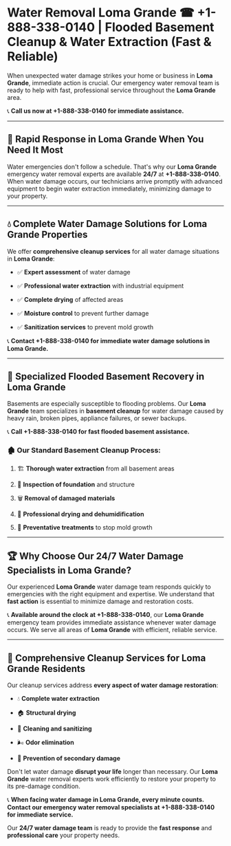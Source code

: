 # Water Removal Loma Grande ☎ +1-888-338-0140 | Flooded Basement Cleanup & Water Extraction (Fast & Reliable)

When unexpected water damage strikes your home or business in **Loma Grande**, immediate action is crucial. Our emergency water removal team is ready to help with fast, professional service throughout the **Loma Grande** area. 

📞 **Call us now at +1-888-338-0140 for immediate assistance.**
---
## 🚀 Rapid Response in Loma Grande When You Need It Most
Water emergencies don't follow a schedule. That's why our **Loma Grande** emergency water removal experts are available **24/7** at **+1-888-338-0140**. When water damage occurs, our technicians arrive promptly with advanced equipment to begin water extraction immediately, minimizing damage to your property.
---
## 💧 Complete Water Damage Solutions for Loma Grande Properties
We offer **comprehensive cleanup services** for all water damage situations in **Loma Grande**:
- ✅ **Expert assessment** of water damage  
- ✅ **Professional water extraction** with industrial equipment  
- ✅ **Complete drying** of affected areas  
- ✅ **Moisture control** to prevent further damage  
- ✅ **Sanitization services** to prevent mold growth  
📞 **Contact +1-888-338-0140 for immediate water damage solutions in Loma Grande.**
---
## 🌊 Specialized Flooded Basement Recovery in Loma Grande
Basements are especially susceptible to flooding problems. Our **Loma Grande** team specializes in **basement cleanup** for water damage caused by heavy rain, broken pipes, appliance failures, or sewer backups. 
📞 **Call +1-888-338-0140 for fast flooded basement assistance.**
### 🏚️ Our Standard Basement Cleanup Process:
1. 🏗️ **Thorough water extraction** from all basement areas  
2. 🔎 **Inspection of foundation** and structure  
3. 🗑️ **Removal of damaged materials**  
4. 💨 **Professional drying and dehumidification**  
5. 🚫 **Preventative treatments** to stop mold growth  
---
## 🏆 Why Choose Our 24/7 Water Damage Specialists in Loma Grande?
Our experienced **Loma Grande** water damage team responds quickly to emergencies with the right equipment and expertise. We understand that **fast action** is essential to minimize damage and restoration costs.
📞 **Available around the clock at +1-888-338-0140**, our **Loma Grande** emergency team provides immediate assistance whenever water damage occurs. We serve all areas of **Loma Grande** with efficient, reliable service.
---
## 🧹 Comprehensive Cleanup Services for Loma Grande Residents
Our cleanup services address **every aspect of water damage restoration**:
- 💧 **Complete water extraction**  
- 🏠 **Structural drying**  
- 🧼 **Cleaning and sanitizing**  
- 🌬️ **Odor elimination**  
- 🚫 **Prevention of secondary damage**  
Don't let water damage **disrupt your life** longer than necessary. Our **Loma Grande** water removal experts work efficiently to restore your property to its pre-damage condition.
📞 **When facing water damage in Loma Grande, every minute counts. Contact our emergency water removal specialists at +1-888-338-0140 for immediate service.**
Our **24/7 water damage team** is ready to provide the **fast response** and **professional care** your property needs.
